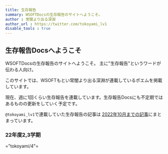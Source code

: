 ```yaml
---
title: 生存報告
summary: WSOFTDocsの生存報告のサイトへようこそ。
author : 常闇より出る深淵
author_url : https://twitter.com/tokoyami_lv1
disable_tools : true
---
```

## 生存報告Docsへようこそ
WSOFTDocsの生存報告のサイトへようこそ。
主に"生存報告"というワードが伝わる人向け。

このサイトでは、WSOFTもとい常闇より出る深淵が連載しているポエムを掲載しています。

現在、週に1回くらい生存報告を連載しています。生存報告Docsにも不定期ではあるものの更新をしていく予定です。

`@tokoyami_lv1`で連載していた生存報告の記事は
[2022年10月までの記事](3/index.md)にまとまっています。


### 22年度2,3学期

="tokoyami/4"=